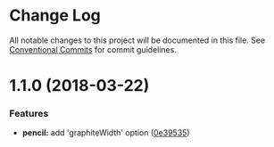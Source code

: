 # Change Log

All notable changes to this project will be documented in this file.
See [Conventional Commits](https://conventionalcommits.org) for commit guidelines.

<a name="1.1.0"></a>
# 1.1.0 (2018-03-22)


### Features

* **pencil:** add 'graphiteWidth' option ([0e39535](https://github.com/NetanelBasal/lerna-play/commit/0e39535))
